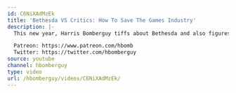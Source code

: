 ```yaml
---
id: C6NiXAdMzEk
title: 'Bethesda VS Critics: How To Save The Games Industry'
description: |-
  This new year, Harris Bomberguy tiffs about Bethesda and also figures out how to save gamiing from corporate shenanigans

  Patreon: https://www.patreon.com/hbomb
  Twitter: https://twitter.com/hbomberguy
source: youtube
channel: hbomberguy
type: video
url: /hbomberguy/videos/C6NiXAdMzEk/
---
```

